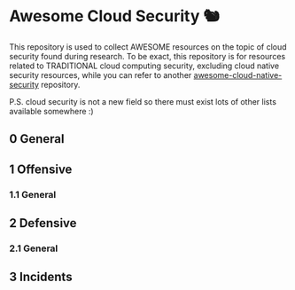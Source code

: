 # Awesome Cloud Security 🐿

This repository is used to collect AWESOME resources on the topic of cloud security found during research. To be exact, this repository is for resources related to TRADITIONAL cloud computing security, excluding cloud native security resources, while you can refer to another [awesome-cloud-native-security](https://github.com/Metarget/awesome-cloud-native-security) repository.

P.S. cloud security is not a new field so there must exist lots of other lists available somewhere :)

## 0 General

## 1 Offensive

### 1.1 General

## 2 Defensive

### 2.1 General

## 3 Incidents
